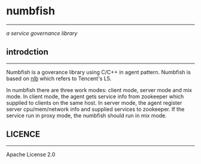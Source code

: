 # numbfish #
---
 *a service governance library*

## introdction ##
---

Numbfish is a goverance library using C/C++ in agent pattern. Numbfish is based on [nlb](https://github.com/Tencent/MSEC/tree/master/nlb) which refers to Tencent's L5.

In numbfish there are three work modes: client mode, server mode and mix mode. In client mode, the agent gets service info from zookeeper which supplied to clients on the same host. In server mode, the agent register server cpu/mem/network info and supplied services to zookeeper. If the service run in proxy mode, the numbfish should run in mix mode.

## LICENCE ##
---
Apache License 2.0

